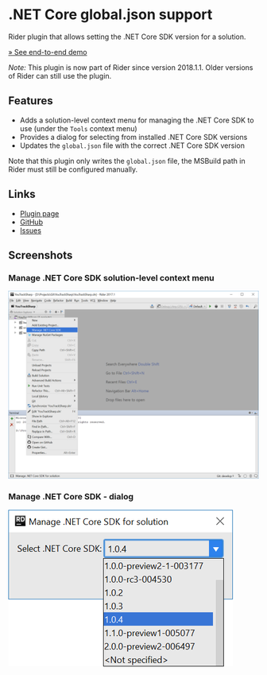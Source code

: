 # .NET Core global.json support

Rider plugin that allows setting the .NET Core SDK version for a solution.

[&raquo; See end-to-end demo](https://raw.githubusercontent.com/maartenba/rider-plugin-globaljson/master/docs/plugin-demo.gif)

*Note:* This plugin is now part of Rider since version 2018.1.1. Older versions of Rider can still use the plugin.

## Features

* Adds a solution-level context menu for managing the .NET Core SDK to use (under the `Tools` context menu)
* Provides a dialog for selecting from installed .NET Core SDK versions
* Updates the `global.json` file with the correct .NET Core SDK version

Note that this plugin only writes the `global.json` file, the MSBuild path in Rider must still be configured manually.

## Links

* [Plugin page](https://plugins.jetbrains.com/plugin/9924--net-core-global-json-support)
* [GitHub](https://github.com/maartenba/rider-plugin-globaljson)
* [Issues](https://github.com/maartenba/rider-plugin-globaljson/issues)

## Screenshots

### Manage .NET Core SDK solution-level context menu

![Manage .NET Core SDK - Menu](https://raw.githubusercontent.com/maartenba/rider-plugin-globaljson/master/docs/manage-sdk-menu.png)

### Manage .NET Core SDK - dialog

![Manage .NET Core SDK - Dialog](https://raw.githubusercontent.com/maartenba/rider-plugin-globaljson/master/docs/manage-sdk-dialog.png)
